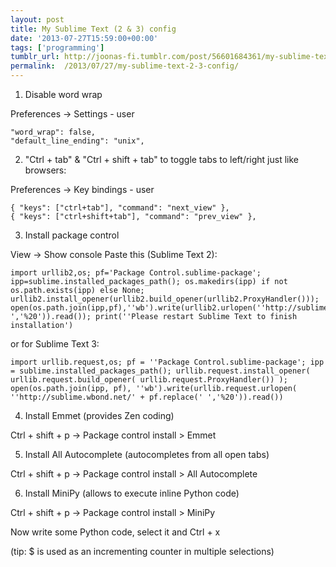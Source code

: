 ```yaml
---
layout: post
title: My Sublime Text (2 & 3) config
date: '2013-07-27T15:59:00+00:00'
tags: ['programming']
tumblr_url: http://joonas-fi.tumblr.com/post/56601684361/my-sublime-text-2-3-config
permalink:  /2013/07/27/my-sublime-text-2-3-config/
---
```


1) Disable word wrap

Preferences -> Settings - user

	"word_wrap": false,
	"default_line_ending": "unix",


2) "Ctrl + tab" & "Ctrl + shift + tab" to toggle tabs to left/right just like browsers:

Preferences -> Key bindings - user

	{ "keys": ["ctrl+tab"], "command": "next_view" },
	{ "keys": ["ctrl+shift+tab"], "command": "prev_view" },


3) Install package control

View -> Show console
Paste this (Sublime Text 2):

	import urllib2,os; pf='Package Control.sublime-package'; ipp=sublime.installed_packages_path(); os.makedirs(ipp) if not os.path.exists(ipp) else None; urllib2.install_opener(urllib2.build_opener(urllib2.ProxyHandler())); open(os.path.join(ipp,pf),''wb').write(urllib2.urlopen(''http://sublime.wbond.net/'+pf.replace(' ','%20')).read()); print(''Please restart Sublime Text to finish installation')


or for Sublime Text 3:

	import urllib.request,os; pf = ''Package Control.sublime-package'; ipp = sublime.installed_packages_path(); urllib.request.install_opener( urllib.request.build_opener( urllib.request.ProxyHandler()) ); open(os.path.join(ipp, pf), ''wb').write(urllib.request.urlopen( ''http://sublime.wbond.net/' + pf.replace(' ','%20')).read())

4) Install Emmet (provides Zen coding)

Ctrl + shift + p -> Package control install > Emmet

5) Install All Autocomplete (autocompletes from all open tabs)

Ctrl + shift + p -> Package control install > All Autocomplete

6) Install MiniPy (allows to execute inline Python code)

Ctrl + shift + p -> Package control install > MiniPy

Now write some Python code, select it and Ctrl + x

(tip: $ is used as an incrementing counter in multiple selections)
